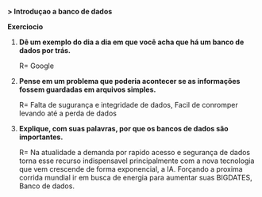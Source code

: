 **> Introduçao a banco de dados**
 
**Exerciocio**

1. **Dê um exemplo do dia a dia em que você acha que há um banco de dados por trás.**

    R= Google

2. **Pense em um problema que poderia acontecer se as informações fossem guardadas em arquivos simples.**

    R= Falta de sugurança e integridade de dados, Facil de conromper levando até a perda de dados 

3. **Explique, com suas palavras, por que os bancos de dados são importantes.**

    R= Na atualidade a demanda por rapido acesso e segurança de dados torna esse recurso indispensavel
    principalmente com a nova tecnologia que vem crescende de forma exponencial, a IA. Forçando a proxima corrida mundial ir em busca de energia para aumentar suas BIGDATES, Banco de dados.